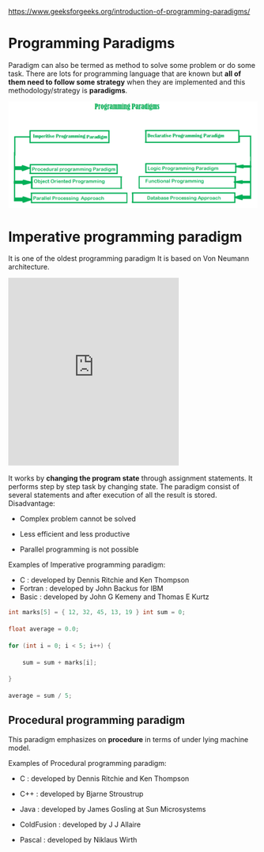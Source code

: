 https://www.geeksforgeeks.org/introduction-of-programming-paradigms/
# Programming Paradigms
Paradigm can also be termed as method to solve some problem or do some task.
There are lots for programming language that are known but **all of them need to follow some strategy** when they are implemented and this methodology/strategy is **paradigms**.

![1-344](programming_paradigm.MarkdownAssets/1-344.png)


# Imperative programming paradigm
It is one of the oldest programming paradigm
It is based on Von Neumann architecture.
<iframe src="https://assets.pinterest.com/ext/embed.html?id=774126623463425125" height="380" width="345" frameborder="0" scrolling="no" ></iframe>




It works by **changing the program state** through assignment statements.
It performs step by step task by changing state.
The paradigm consist of several statements and after execution of all the result is stored.
Disadvantage:
- Complex problem cannot be solved

- Less efficient and less productive

- Parallel programming is not possible

Examples of Imperative programming paradigm:
- C : developed by Dennis Ritchie and Ken Thompson
- Fortran : developed by John Backus for IBM
- Basic : developed by John G Kemeny and Thomas E Kurtz



```C
int marks[5] = { 12, 32, 45, 13, 19 } int sum = 0;

float average = 0.0;

for (int i = 0; i < 5; i++) {

    sum = sum + marks[i];

}

average = sum / 5;
```



## Procedural programming paradigm
This paradigm emphasizes on **procedure** in terms of under lying machine model.

Examples of Procedural programming paradigm:

- C : developed by Dennis Ritchie and Ken Thompson

- C++ : developed by Bjarne Stroustrup

- Java : developed by James Gosling at Sun Microsystems

- ColdFusion : developed by J J Allaire

- Pascal : developed by Niklaus Wirth 
